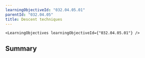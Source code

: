 ```yaml
---
learningObjectiveId: "032.04.05.01"
parentId: "032.04.05"
title: Descent techniques
---
```


```tsx eval
<LearningObjectives learningObjectiveId={"032.04.05.01"} />
```

## Summary
